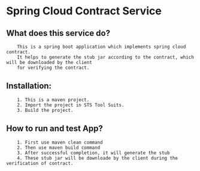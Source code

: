 # Spring Cloud Contract Service
	
	
## What does this service do?


		This is a spring boot application which implements spring cloud contract.
		It helps to generate the stub jar according to the contract, which will be downloaded by the client
		for verifying the contract.


## Installation:

		1. This is a maven project.
		2. Import the project in STS Tool Suits.
		3. Build the project.
		

## How to run and test App?

		1. First use maven clean command
		2. Then use maven build command
		3. After successful completion, it will generate the stub
		4. These stub jar will be downloade by the client during the verification of contract.
				
			